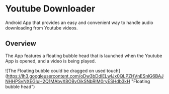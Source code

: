 # Youtube Downloader

Android App that provides an easy and convenient way to handle audio downloading from Youtube videos.


## Overview

The App features a floating bubble head that is launched when the Youtube App is opened, and a video is being played.

![The Floating bubble could be dragged on used touch]
(https://lh3.googleusercontent.com/oDw3bDdlELwlJx0QLPZHVnESnlG6BAJNHHPSvNXEGIuH2Q1MAbvX8OBvOikSNbRIM0ryESHdb3kH "Floating bubble head")
